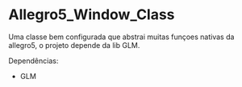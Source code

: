 # Allegro5_Window_Class

Uma classe bem configurada que abstrai muitas funçoes nativas da allegro5, o projeto depende da lib GLM.

Dependências:
* GLM
